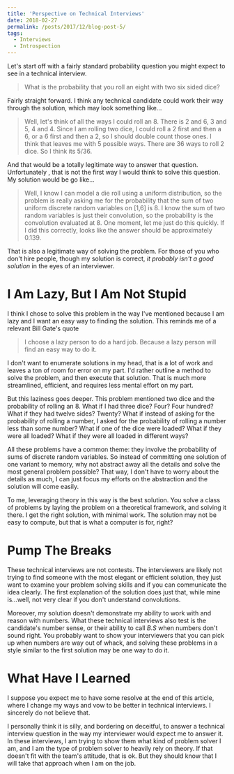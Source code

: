 ```yaml
---
title: 'Perspective on Technical Interviews'
date: 2018-02-27
permalink: /posts/2017/12/blog-post-5/
tags:
  - Interviews
  - Introspection
---
```



Let's start off with a fairly standard probability question you might expect to see in a technical interview.

> What is the probability that you roll an eight with two six sided dice?

Fairly straight forward.  I think any technical candidate could work their way through the solution, which may look something like...

> Well, let's think of all the ways I could roll an 8.  There is 2 and 6, 3 and 5, 4 and 4.  Since I am rolling two dice, I could roll a 2 first and then a 6, or a 6 first and then a 2, so I should double count those ones.  I think that leaves me with 5 possible ways.  There are 36 ways to roll 2 dice.  So I think its 5/36.

And that would be a totally legitimate way to answer that question.  Unfortunately , that is not the first way I would think to solve this question.  My solution would be go like...

> Well, I know I can model a die roll using a uniform distribution, so the problem is really asking me for the probability that the sum of two uniform discrete random variables on [1,6] is 8.  I know the sum of two random variables is just their convolution, so the probability is the convolution evaluated at 8.  One moment, let me just do this quickly.  If I did this correctly, looks like the answer should be approximately 0.139.

That is also a legitimate way of solving the problem.  For those of you who don't hire people, though my solution is correct, _it probably isn't a good solution_  in the eyes of an interviewer.

# I Am Lazy, But I Am Not Stupid
 
I think I chose to solve this problem in the way I've mentioned because I am lazy and I want an easy way to finding the solution.  This reminds me of a relevant Bill Gate's quote

>I choose a lazy person to do a hard job. Because a lazy person will find an easy way to do it.

I don't want to enumerate solutions in my head, that is a lot of work and leaves a ton of room for error on my part. I'd rather outline a method to solve the problem, and then execute that solution.  That is much more streamlined, efficient, and requires less mental effort on my part. 

But this laziness goes deeper.  This problem mentioned two dice and the probability of rolling an 8.  What if I had three dice?  Four? Four hundred?  What if they had twelve sides? Twenty?  What if instead of asking for the probability of rolling a number, I asked for the probability of rolling a number less than some number? What if one of the dice were loaded?  What if they were all loaded? What if they were all loaded in different ways?

All these problems have a common theme: they involve the probability of sums of discrete random variables.  So instead of committing one solution of one variant to memory, why not abstract away all the details and solve the most general problem possible?  That way, I don't have to worry about the details as much, I can just focus my efforts on the abstraction and the solution will come easily.

To me, leveraging theory in this way is the best solution.  You solve a class of problems by laying the problem on a theoretical framework, and solving it there.  I get the right solution, with minimal work.  The solution may not be easy to compute, but that is what a computer is for, right?  

# Pump The Breaks 

These technical interviews are not contests.  The interviewers are likely not trying to find someone with the most elegant or efficient solution, they just want to examine your problem solving skills and if you can communicate the idea clearly.  The first explanation of the solution does just that, while mine is...well, not very clear if you don't understand convolutions.

Moreover, my solution doesn't demonstrate my ability to work with and reason with numbers. What these technical interviews also test is the candidate's number sense, or their ability to call _B.S_ when numbers don't sound right.  You probably want to show your interviewers that you can pick up when numbers are way out of whack, and solving these problems in a style similar to the first solution may be one way to do it.

# What Have I Learned

I suppose you expect me to have some resolve at the end of this article, where I change my ways and vow to be better in technical interviews.  I sincerely do not believe that.
 
I personally think it is silly, and bordering on deceitful, to answer a technical interview question in the way my interviewer would expect me to answer it.  In these interviews, I am trying to show them what kind of problem solver I am, and I am the type of problem solver to heavily rely on theory.  If that doesn't fit with the team's attitude, that is ok.  But they should know that I will take that approach when I am on the job.

